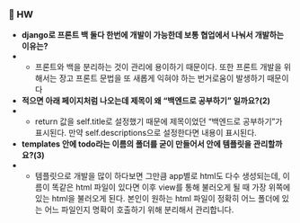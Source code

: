 ### 📌 HW

- **django로 프론트 백 둘다 한번에 개발이 가능한데 보통 협업에서 나눠서 개발하는 이유는?**
- - 프론트와 백을 분리하는 것이 관리에 용이하기 때문이다. 또한 프론트 개발을 위해서는 장고 프론트 문법을 또 새롭게 익혀야 하는 번거로움이 발생하기 때문이다
- **적으면 아래 페이지처럼 나오는데 제목이 왜 “백엔드로 공부하기” 일까요?(2)**
- - return 값을 self.title로 설정했기 때문에 제목이었던 “백엔드로 공부하기”가 표시된다. 만약 self.descriptions으로 설정한다면 내용이 표시된다.
- **templates 안에 todo라는 이름의 폴더를 굳이 만들어서 안에 템플릿을 관리할까요?(3)**
- - 템플릿으로 개발을 많이 하다보면 그만큼 app별로 html도 다수 생성되는데, 이름이 똑같은 html 파일이 있다면 이후 view를 통해 불러오게 될 때 가장 위쪽에 있는 html을 불러오게 된다. 본인이 원하는 html 파일이 정확히 어느 폴더에 있는 어느 파일인지 명확이 호출하기 위해 분리해서 관리합니다.
